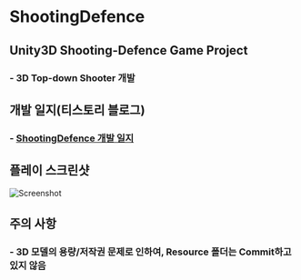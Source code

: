 # ShootingDefence

## Unity3D Shooting-Defence Game Project

### - 3D Top-down Shooter 개발

## 개발 일지(티스토리 블로그)
### - <a href="https://mist16.tistory.com/category/%EA%B2%8C%EC%9E%84%EA%B0%9C%EB%B0%9C/ShootingDefence" target="_blank"> ShootingDefence 개발 일지</a>

## 플레이 스크린샷

![Screenshot](https://user-images.githubusercontent.com/30260233/172303479-5b15a2cf-312a-41ef-ba0c-f8dbf4d3a18c.PNG)

## 주의 사항

### - 3D 모델의 용량/저작권 문제로 인하여, Resource 폴더는 Commit하고 있지 않음
